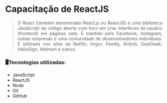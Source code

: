 <h1>Capacitação de ReactJS</h1>

> <p style='text-align: justify;'> O React (também denominado React.js ou ReactJS) é uma biblioteca JavaScript de código aberto com foco em criar interfaces de usuário (frontend) em páginas web. É mantido pelo Facebook, Instagram, outras empresas e uma comunidade de desenvolvedores individuais. É utilizado nos sites da Netflix, Imgur, Feedly, Airbnb, SeatGeek, HelloSign, Walmart e outros. </p>

### 🖥️Tecnologias utilizadas:

- JavaScript
- ReactJS
- Node
- Git
- GitHub
